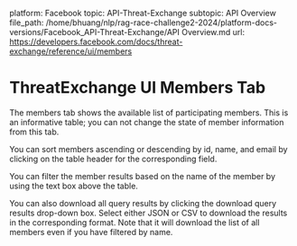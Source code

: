 platform: Facebook
topic: API-Threat-Exchange
subtopic: API Overview
file_path: /home/bhuang/nlp/rag-race-challenge2-2024/platform-docs-versions/Facebook_API-Threat-Exchange/API Overview.md
url: https://developers.facebook.com/docs/threat-exchange/reference/ui/members

# ThreatExchange UI Members Tab

The members tab shows the available list of participating members. This is an informative table; you can not change the state of member information from this tab.

You can sort members ascending or descending by id, name, and email by clicking on the table header for the corresponding field.

You can filter the member results based on the name of the member by using the text box above the table.

You can also download all query results by clicking the download query results drop-down box. Select either JSON or CSV to download the results in the corresponding format. Note that it will download the list of all members even if you have filtered by name.